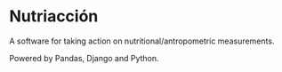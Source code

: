 Nutriacción
===========

A software for taking action on nutritional/antropometric measurements.

Powered by Pandas, Django and Python.
